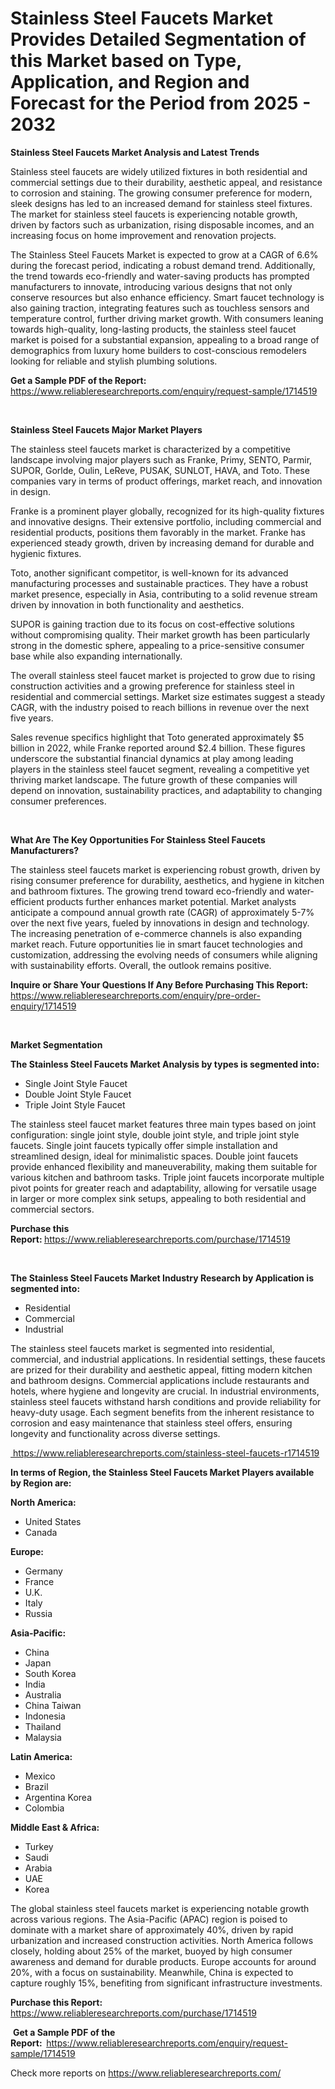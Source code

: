 <p><h1>Stainless Steel Faucets Market Provides Detailed Segmentation of this Market based on Type, Application, and Region and Forecast for the Period from 2025 - 2032</h1></p><p><strong>Stainless Steel Faucets Market Analysis and Latest Trends</strong></p>
<p><p>Stainless steel faucets are widely utilized fixtures in both residential and commercial settings due to their durability, aesthetic appeal, and resistance to corrosion and staining. The growing consumer preference for modern, sleek designs has led to an increased demand for stainless steel fixtures. The market for stainless steel faucets is experiencing notable growth, driven by factors such as urbanization, rising disposable incomes, and an increasing focus on home improvement and renovation projects. </p><p>The Stainless Steel Faucets Market is expected to grow at a CAGR of 6.6% during the forecast period, indicating a robust demand trend. Additionally, the trend towards eco-friendly and water-saving products has prompted manufacturers to innovate, introducing various designs that not only conserve resources but also enhance efficiency. Smart faucet technology is also gaining traction, integrating features such as touchless sensors and temperature control, further driving market growth. With consumers leaning towards high-quality, long-lasting products, the stainless steel faucet market is poised for a substantial expansion, appealing to a broad range of demographics from luxury home builders to cost-conscious remodelers looking for reliable and stylish plumbing solutions.</p></p>
<p><strong>Get a Sample PDF of the Report:&nbsp;</strong> <a href="https://www.reliableresearchreports.com/enquiry/request-sample/1714519?utm_campaign=3077&utm_medium=2&utm_source=Github&utm_content=ia&utm_term=04042025&utm_id=stainless-steel-faucets">https://www.reliableresearchreports.com/enquiry/request-sample/1714519</a></p>
<p>&nbsp;</p>
<p><strong>Stainless Steel Faucets Major Market Players</strong></p>
<p><p>The stainless steel faucets market is characterized by a competitive landscape involving major players such as Franke, Primy, SENTO, Parmir, SUPOR, Gorlde, Oulin, LeReve, PUSAK, SUNLOT, HAVA, and Toto. These companies vary in terms of product offerings, market reach, and innovation in design.</p><p>Franke is a prominent player globally, recognized for its high-quality fixtures and innovative designs. Their extensive portfolio, including commercial and residential products, positions them favorably in the market. Franke has experienced steady growth, driven by increasing demand for durable and hygienic fixtures.</p><p>Toto, another significant competitor, is well-known for its advanced manufacturing processes and sustainable practices. They have a robust market presence, especially in Asia, contributing to a solid revenue stream driven by innovation in both functionality and aesthetics.</p><p>SUPOR is gaining traction due to its focus on cost-effective solutions without compromising quality. Their market growth has been particularly strong in the domestic sphere, appealing to a price-sensitive consumer base while also expanding internationally.</p><p>The overall stainless steel faucet market is projected to grow due to rising construction activities and a growing preference for stainless steel in residential and commercial settings. Market size estimates suggest a steady CAGR, with the industry poised to reach billions in revenue over the next five years.</p><p>Sales revenue specifics highlight that Toto generated approximately $5 billion in 2022, while Franke reported around $2.4 billion. These figures underscore the substantial financial dynamics at play among leading players in the stainless steel faucet segment, revealing a competitive yet thriving market landscape. The future growth of these companies will depend on innovation, sustainability practices, and adaptability to changing consumer preferences.</p></p>
<p>&nbsp;</p>
<p><strong>What Are The Key Opportunities For Stainless Steel Faucets Manufacturers?</strong></p>
<p><p>The stainless steel faucets market is experiencing robust growth, driven by rising consumer preference for durability, aesthetics, and hygiene in kitchen and bathroom fixtures. The growing trend toward eco-friendly and water-efficient products further enhances market potential. Market analysts anticipate a compound annual growth rate (CAGR) of approximately 5-7% over the next five years, fueled by innovations in design and technology. The increasing penetration of e-commerce channels is also expanding market reach. Future opportunities lie in smart faucet technologies and customization, addressing the evolving needs of consumers while aligning with sustainability efforts. Overall, the outlook remains positive.</p></p>
<p><strong>Inquire or Share Your Questions If Any Before Purchasing This Report:</strong> <a href="https://www.reliableresearchreports.com/enquiry/pre-order-enquiry/1714519?utm_campaign=3077&utm_medium=2&utm_source=Github&utm_content=ia&utm_term=04042025&utm_id=stainless-steel-faucets">https://www.reliableresearchreports.com/enquiry/pre-order-enquiry/1714519</a></p>
<p>&nbsp;</p>
<p><strong>Market Segmentation</strong></p>
<p><strong>The Stainless Steel Faucets Market Analysis by types is segmented into:</strong></p>
<p><ul><li>Single Joint Style Faucet</li><li>Double Joint Style Faucet</li><li>Triple Joint Style Faucet</li></ul></p>
<p><p>The stainless steel faucet market features three main types based on joint configuration: single joint style, double joint style, and triple joint style faucets. Single joint faucets typically offer simple installation and streamlined design, ideal for minimalistic spaces. Double joint faucets provide enhanced flexibility and maneuverability, making them suitable for various kitchen and bathroom tasks. Triple joint faucets incorporate multiple pivot points for greater reach and adaptability, allowing for versatile usage in larger or more complex sink setups, appealing to both residential and commercial sectors.</p></p>
<p><strong>Purchase this Report:&nbsp;</strong><a href="https://www.reliableresearchreports.com/purchase/1714519?utm_campaign=3077&utm_medium=2&utm_source=Github&utm_content=ia&utm_term=04042025&utm_id=stainless-steel-faucets">https://www.reliableresearchreports.com/purchase/1714519</a></p>
<p>&nbsp;</p>
<p><strong>The Stainless Steel Faucets Market Industry Research by Application is segmented into:</strong></p>
<p><ul><li>Residential</li><li>Commercial</li><li>Industrial</li></ul></p>
<p><p>The stainless steel faucets market is segmented into residential, commercial, and industrial applications. In residential settings, these faucets are prized for their durability and aesthetic appeal, fitting modern kitchen and bathroom designs. Commercial applications include restaurants and hotels, where hygiene and longevity are crucial. In industrial environments, stainless steel faucets withstand harsh conditions and provide reliability for heavy-duty usage. Each segment benefits from the inherent resistance to corrosion and easy maintenance that stainless steel offers, ensuring longevity and functionality across diverse settings.</p></p>
<p><a href="https://www.reliableresearchreports.com/stainless-steel-faucets-r1714519?utm_campaign=3077&utm_medium=2&utm_source=Github&utm_content=ia&utm_term=04042025&utm_id=stainless-steel-faucets">&nbsp;https://www.reliableresearchreports.com/stainless-steel-faucets-r1714519</a></p>
<p><strong>In terms of Region, the Stainless Steel Faucets Market Players available by Region are:</strong></p>
<p>
    <p> <strong> North America: </strong>
        <ul>
            <li>United States</li>
            <li>Canada</li>
        </ul>
        </p> 
    <p> <strong> Europe: </strong>
        <ul>
            <li>Germany</li>
            <li>France</li>
            <li>U.K.</li>
            <li>Italy</li>
            <li>Russia</li>
        </ul>
        </p> 
    <p> <strong> Asia-Pacific: </strong>
        <ul>
            <li>China</li>
            <li>Japan</li>
            <li>South Korea</li>
            <li>India</li>
            <li>Australia</li>
            <li>China Taiwan</li>
            <li>Indonesia</li>
            <li>Thailand</li>
            <li>Malaysia</li>
        </ul>
        </p> 
    <p> <strong> Latin America: </strong>
        <ul>
            <li>Mexico</li>
            <li>Brazil</li>
            <li>Argentina Korea</li>
            <li>Colombia</li>
        </ul>
        </p> 
    <p> <strong> Middle East & Africa: </strong>
        <ul>
            <li>Turkey</li>
            <li>Saudi</li>
            <li>Arabia</li>
            <li>UAE</li>
            <li>Korea</li>
        </ul>
    </p>
    </p>
<p><p>The global stainless steel faucets market is experiencing notable growth across various regions. The Asia-Pacific (APAC) region is poised to dominate with a market share of approximately 40%, driven by rapid urbanization and increased construction activities. North America follows closely, holding about 25% of the market, buoyed by high consumer awareness and demand for durable products. Europe accounts for around 20%, with a focus on sustainability. Meanwhile, China is expected to capture roughly 15%, benefiting from significant infrastructure investments.</p></p>
<p><strong>Purchase this Report: </strong><a href="https://www.reliableresearchreports.com/purchase/1714519?utm_campaign=3077&utm_medium=2&utm_source=Github&utm_content=ia&utm_term=04042025&utm_id=stainless-steel-faucets">https://www.reliableresearchreports.com/purchase/1714519</a></p>
<p>&nbsp;<strong>Get a Sample PDF of the Report:&nbsp;&nbsp;</strong><a href="https://www.reliableresearchreports.com/enquiry/request-sample/1714519?utm_campaign=3077&utm_medium=2&utm_source=Github&utm_content=ia&utm_term=04042025&utm_id=stainless-steel-faucets">https://www.reliableresearchreports.com/enquiry/request-sample/1714519</a></p>
<p><strong></strong></p>
<p>Check more reports on <a href="https://www.reliableresearchreports.com/?utm_campaign=3077&utm_medium=2&utm_source=Github&utm_content=ia&utm_term=04042025&utm_id=stainless-steel-faucets">https://www.reliableresearchreports.com/</a></p>